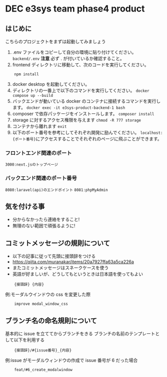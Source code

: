 # DEC e3sys team phase4 product

## はじめに

こちらのプロジェクトをまずは起動してみましょう

1. .env ファイルをコピーして自分の環境に貼り付けてください。
   `backend/.env`
   **注意** 必ず . が付いているか確認すること。
2. frontend ディレクトリに移動して、次のコードを実行してください。

```
    npm install
```

3. docker desktop を起動してください。
4. ディレクトリの一番上で以下のコマンドを実行してください。
   `docker compose up --build`
5. バックエンドが動いている docker のコンテナに接続するコマンドを実行します。
   `docker exec -it e3sys-product-backend-1 bash`
6. composer で依存パッケージをインストールします。
   `composer install`
7. storage に対するアクセス権限を与えます
   `chmod -R 777 storage`
8. コンテナから離れます
   `exit`
9. 以下のポート番号を参考にしてそれぞれ開発に励んでください。
   `localhost:{ポート番号}`にアクセスすることでそれぞれのページに飛ぶことができます。

### フロントエンド関連のポート

`3000:next.jsのトップページ`

### バックエンド関連のポート番号

`8080:laravel(api)のエンドポイント`
`8081:phpMyAdmin`

## 気を付ける事

- 分からなかったら連絡をすること!
- 無理のない範囲で頑張るように!

## コミットメッセージの規則について

- 以下の記事に従って先頭に接頭辞をつける
- https://qiita.com/muranakar/items/20a7927ffa63a5ca226a
- またコミットメッセージはスネークケースを使う
- 英語が好ましいが、どうしてもというときは日本語を使ってもよい

```
    {接頭辞} {内容}
```

例:モーダルウインドウの css を変更した際

```
    improve modal_window_css
```

## ブランチ名の命名規則について

基本的に issue を立ててからブランチをきる
ブランチの名前のテンプレートとして以下を利用する

```
    {接頭辞}/#{issue番号}_{内容}
```

例:issue がモーダルウィンドウの作成で issue 番号が 6 だった場合

```
    feat/#6_create_modalwindow
```
